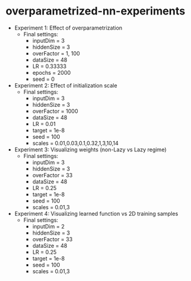 # overparametrized-nn-experiments

* Experiment 1: Effect of overparametrization
    * Final settings: 
        * inputDim = 3
        * hiddenSize = 3
        * overFactor = 1, 100
        * dataSize = 48
        * LR = 0.33333
        * epochs = 2000
        * seed = 0
* Experiment 2: Effect of initialization scale
    * Final settings: 
        * inputDim = 3
        * hiddenSize = 3
        * overFactor = 1000
        * dataSize = 48
        * LR = 0.01
        * target = 1e-8
        * seed = 100
        * scales = 0.01,0.03,0.1,0.32,1,3,10,14
* Experiment 3: Visualizing weights (non-Lazy vs Lazy regime)
    * Final settings: 
        * inputDim = 3
        * hiddenSize = 3
        * overFactor = 33
        * dataSize = 48
        * LR = 0.25
        * target = 1e-8
        * seed = 100
        * scales = 0.01,3
* Experiment 4: Visualizing learned function vs 2D training samples
    * Final settings: 
        * inputDim = 2
        * hiddenSize = 3
        * overFactor = 33
        * dataSize = 48
        * LR = 0.25
        * target = 1e-8
        * seed = 100
        * scales = 0.01,3